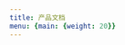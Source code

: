 ```yaml
---
title: 产品文档
menu: {main: {weight: 20}}
---
```


<script>
    window.location="docs/introduction/intro-and-scenario/";
</script>
